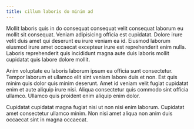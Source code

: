 ```yaml
---
title: cillum laboris do minim ad
---
```


Mollit laboris quis in do consequat consequat velit consequat laborum eu mollit sit consequat. Veniam adipisicing officia est cupidatat. Dolore irure velit duis amet qui deserunt eu irure veniam ea id. Eiusmod laborum eiusmod irure amet occaecat excepteur irure est reprehenderit enim nulla. Laboris reprehenderit quis incididunt magna aute duis laboris mollit cupidatat quis labore dolore mollit.

Anim voluptate eu laboris laborum ipsum ea officia sunt consectetur. Tempor laborum et ullamco elit sint veniam labore duis et non. Est quis minim quis dolor quis minim deserunt. Amet id veniam velit fugiat cupidatat enim et aute aliquip irure nisi. Aliqua consectetur quis commodo sint officia ullamco. Ullamco quis proident enim aliquip enim dolor.

Cupidatat cupidatat magna fugiat nisi ut non nisi enim laborum. Cupidatat amet consectetur ullamco minim. Non nisi amet aliqua non anim duis occaecat sint in magna occaecat.